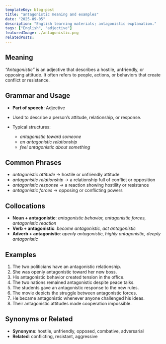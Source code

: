 ```yaml
---
templateKey: blog-post
title: "antagonistic meaning and examples"
date: "2025-09-05"
description: "English learning materials; antagonistic explanation."
tags: ["English", "adjective"]
featuredImage: ./antagonistic.png
relatedPosts:
---
```


## Meaning

_“Antagonistic”_ is an adjective that describes a hostile, unfriendly, or opposing attitude. It often refers to people, actions, or behaviors that create conflict or resistance.

## Grammar and Usage

- **Part of speech**: Adjective
- Used to describe a person’s attitude, relationship, or response.
- Typical structures:

  - _antagonistic toward someone_
  - _an antagonistic relationship_
  - _feel antagonistic about something_

## Common Phrases

- _antagonistic attitude_ → hostile or unfriendly attitude
- _antagonistic relationship_ → a relationship full of conflict or opposition
- _antagonistic response_ → a reaction showing hostility or resistance
- _antagonistic forces_ → opposing or conflicting powers

## Collocations

- **Noun + antagonistic**: _antagonistic behavior, antagonistic forces, antagonistic reaction_
- **Verb + antagonistic**: _become antagonistic, act antagonistic_
- **Adverb + antagonistic**: _openly antagonistic, highly antagonistic, deeply antagonistic_

## Examples

1. The two politicians have an antagonistic relationship.
2. She was openly antagonistic toward her new boss.
3. His antagonistic behavior created tension in the office.
4. The two nations remained antagonistic despite peace talks.
5. The students gave an antagonistic response to the new rules.
6. The movie depicts the struggle between antagonistic forces.
7. He became antagonistic whenever anyone challenged his ideas.
8. Their antagonistic attitudes made cooperation impossible.

## Synonyms or Related

- **Synonyms**: hostile, unfriendly, opposed, combative, adversarial
- **Related**: conflicting, resistant, aggressive
